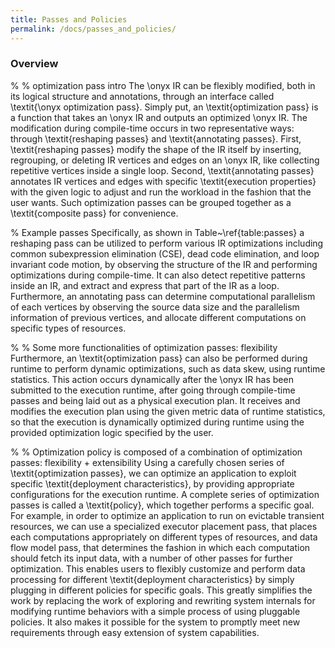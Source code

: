 ```yaml
---
title: Passes and Policies
permalink: /docs/passes_and_policies/
---
```


### Overview

% % optimization pass intro
The \onyx IR can be flexibly modified, both in its logical structure and annotations, through an interface called \textit{\onyx optimization pass}.
Simply put, an \textit{optimization pass} is a function that takes an \onyx IR and outputs an optimized \onyx IR.
The modification during compile-time occurs in two representative ways: through \textit{reshaping passes} and \textit{annotating passes}.
First, \textit{reshaping passes} modify the shape of the IR itself by inserting, regrouping, or deleting IR vertices and edges on an \onyx IR, like collecting repetitive vertices inside a single loop.
Second, \textit{annotating passes} annotates IR vertices and edges with specific \textit{execution properties} with the given logic to adjust and run the workload in the fashion that the user wants.
Such optimization passes can be grouped together as a \textit{composite pass} for convenience.

% Example passes
Specifically, as shown in Table~\ref{table:passes} a reshaping pass can be utilized to perform various IR optimizations including common subexpression elimination (CSE), dead code elimination, and loop invariant code motion, by observing the structure of the IR and performing optimizations during compile-time.
It can also detect repetitive patterns inside an IR, and extract and express that part of the IR as a loop.
Furthermore, an annotating pass can determine computational parallelism of each vertices by observing the source data size and the parallelism information of previous vertices, and allocate different computations on specific types of resources.

% % Some more functionalities of optimization passes: flexibility
Furthermore, an \textit{optimization pass} can also be performed during runtime to perform dynamic optimizations, such as data skew, using runtime statistics.
This action occurs dynamically after the \onyx IR has been submitted to the execution runtime, after going through compile-time passes and being laid out as a physical execution plan.
It receives and modifies the execution plan using the given metric data of runtime statistics, so that the execution is dynamically optimized during runtime using the provided optimization logic specified by the user.

% % Optimization policy is composed of a combination of optimization passes: flexibility + extensibility
Using a carefully chosen series of \textit{optimization passes}, we can optimize an application to exploit specific \textit{deployment characteristics}, by providing appropriate configurations for the execution runtime.
A complete series of optimization passes is called a \textit{policy}, which together performs a specific goal.
For example, in order to optimize an application to run on evictable transient resources, we can use a specialized executor placement pass, that places each computations appropriately on different types of resources, and data flow model pass, that determines the fashion in which each computation should fetch its input data, with a number of other passes for further optimization.
This enables users to flexibly customize and perform data processing for different \textit{deployment characteristics} by simply plugging in different policies for specific goals.
This greatly simplifies the work by replacing the work of exploring and rewriting system internals for modifying runtime behaviors with a simple process of using pluggable policies.
It also makes it possible for the system to promptly meet new requirements through easy extension of system capabilities.
